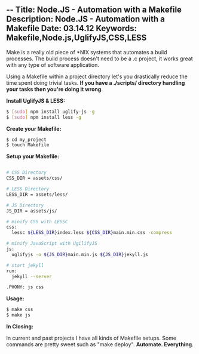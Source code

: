--
Title: Node.JS - Automation with a Makefile
Description: Node.JS - Automation with a Makefile
Date: 03.14.12
Keywords: Makefile,Node.js,UglifyJS,CSS,LESS
--

Make is a really old piece of *NIX systems that automates a build processes. The build process doesn't need to be a .c project, it works great with any type of software application.

Using a Makefile within a project directory let's you drastically reduce the time spent doing trivial tasks. **If you have a ./scripts/ directory handling your tasks then you're doing it wrong**.

**Install UglifyJS & LESS:**

```bash
$ [sudo] npm install uglify-js -g
$ [sudo] npm install less -g
```

**Create your Makefile:**

```bash
$ cd my_project
$ touch Makefile
```

**Setup your Makefile:**

```bash

# CSS Directory
CSS_DIR = assets/css/

# LESS Directory
LESS_DIR = assets/less/

# JS Directory
JS_DIR = assets/js/

# minify CSS with LESSC
css:
  lessc ${LESS_DIR}index.less ${CSS_DIR}main.min.css -compress

# minify JavaScript with UgilifyJS
js:
  uglifyjs -o ${JS_DIR}main.min.js ${JS_DIR}jekyll.js

# start jekyll
run:
  jekyll --server

.PHONY: js css

```

**Usage:**

```javascript
$ make css
$ make js
```

**In Closing:**

In current and past projects I have all kinds of Makefile setups. Some commands are pretty sweet such as "make deploy". **Automate. Everything**.



